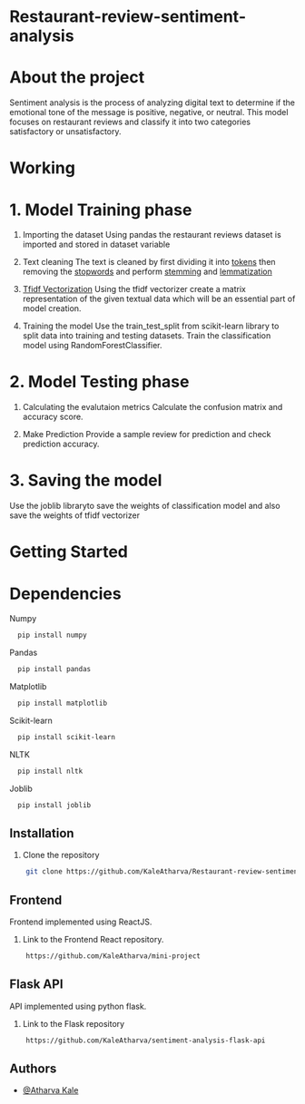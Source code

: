 
# Restaurant-review-sentiment-analysis

# About the project

Sentiment analysis is the process of analyzing digital text to determine if the emotional tone of the message is positive, negative, or neutral. This model focuses on restaurant reviews and classify it into two categories satisfactory or unsatisfactory.


# Working 

# 1. Model Training phase

1. Importing the dataset
Using pandas the restaurant reviews dataset is imported and stored in dataset variable

2. Text cleaning
The text is cleaned by first dividing it into [tokens](https://nlp.stanford.edu/IR-book/html/htmledition/tokenization-1.html) then removing the [stopwords](https://www.geeksforgeeks.org/removing-stop-words-nltk-python/) and perform [stemming](https://www.geeksforgeeks.org/introduction-to-stemming/) and [lemmatization](https://www.geeksforgeeks.org/python-lemmatization-with-nltk/)

3. [Tfidf Vectorization](https://www.geeksforgeeks.org/understanding-tf-idf-term-frequency-inverse-document-frequency/)
Using the tfidf vectorizer create a matrix representation of the given textual data which will be an essential part of model creation.

4. Training the model
Use the train_test_split from scikit-learn library to split data into training and testing datasets.
Train the classification model using RandomForestClassifier.

# 2. Model Testing phase
1. Calculating the evalutaion metrics
Calculate the confusion matrix and accuracy score.

2. Make Prediction
Provide a sample review for prediction and check prediction accuracy.

# 3. Saving the model

Use the joblib libraryto save the weights of classification model and also save the weights of tfidf vectorizer

# Getting Started

# Dependencies




Numpy
```bash
  pip install numpy
```
Pandas
```bash
  pip install pandas
```
Matplotlib
```bash
  pip install matplotlib
```
Scikit-learn
```bash
  pip install scikit-learn
```
NLTK
```bash
  pip install nltk
```
Joblib
```bash
  pip install joblib
```

## Installation

1. Clone the repository
```bash
    git clone https://github.com/KaleAtharva/Restaurant-review-sentiment-analysis.git
```

## Frontend

Frontend implemented using ReactJS.

1. Link to the Frontend React repository.

```bash
    https://github.com/KaleAtharva/mini-project
```
## Flask API

API implemented using python flask.

1. Link to the Flask repository

```bash
    https://github.com/KaleAtharva/sentiment-analysis-flask-api
```
## Authors

- [@Atharva Kale](https://github.com/KaleAtharva)


